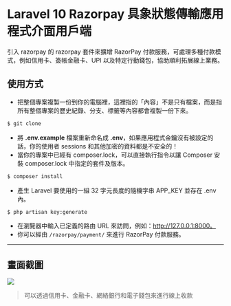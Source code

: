 # Laravel 10 Razorpay 具象狀態傳輸應用程式介面用戶端

引入 razorpay 的 razorpay 套件來擴增 RazorPay 付款服務，可處理多種付款模式，例如信用卡、簽帳金融卡、UPI 以及特定行動錢包，協助順利拓展線上業務。

## 使用方式
- 把整個專案複製一份到你的電腦裡，這裡指的「內容」不是只有檔案，而是指所有整個專案的歷史紀錄、分支、標籤等內容都會複製一份下來。
```sh
$ git clone
```
- 將 __.env.example__ 檔案重新命名成 __.env__，如果應用程式金鑰沒有被設定的話，你的使用者 sessions 和其他加密的資料都是不安全的！
- 當你的專案中已經有 composer.lock，可以直接執行指令以讓 Composer 安裝 composer.lock 中指定的套件及版本。
```sh
$ composer install
```
- 產生 Laravel 要使用的一組 32 字元長度的隨機字串 APP_KEY 並存在 .env 內。
```sh
$ php artisan key:generate
```
- 在瀏覽器中輸入已定義的路由 URL 來訪問，例如：http://127.0.0.1:8000。
- 你可以經由 `/razorpay/payment/` 來進行  RazorPay 付款服務。

----

## 畫面截圖
![](https://i.imgur.com/ccXHLZC.gif)
> 可以透過信用卡、金融卡、網絡銀行和電子錢包來進行線上收款

